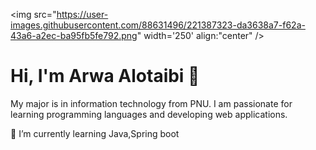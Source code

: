 <img src="https://user-images.githubusercontent.com/88631496/221387323-da3638a7-f62a-43a6-a2ec-ba95fb5fe792.png" width='250' align:"center" />

# Hi, I'm Arwa Alotaibi 👋

My major is in information technology from PNU. I am passionate for learning programming languages and developing web applications.

🌱  I’m currently learning Java,Spring boot


